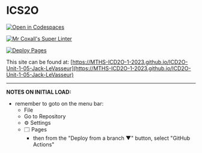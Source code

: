 # ICS2O

[![Open in Codespaces](https://classroom.github.com/assets/launch-codespace-7f7980b617ed060a017424585567c406b6ee15c891e84e1186181d67ecf80aa0.svg)](https://classroom.github.com/open-in-codespaces?assignment_repo_id=13992681)

[![Mr Coxall's Super Linter](https://github.com/MTHS-ICD2O-1-2023/ICD2O-Unit-1-05-Jack-LeVasseur/workflows/Mr%20Coxall's%20Super%20Linter/badge.svg)](https://github.com/MTHS-ICD2O-1-2023/ICD2O-Unit-1-05-Jack-LeVasseur/actions)

[![Deploy Pages](https://github.com/MTHS-ICD2O-1-2023/ICD2O-Unit-1-05-Jack-LeVasseur/workflows/Deploy%20Pages/badge.svg)](https://github.com/MTHS-ICD2O-1-2023/ICD2O-Unit-1-05-Jack-LeVasseur/actions)

This site can be found at: [https://MTHS-ICD2O-1-2023.github.io/ICD2O-Unit-1-05-Jack-LeVasseur](https://MTHS-ICD2O-1-2023.github.io/ICD2O-Unit-1-05-Jack-LeVasseur)

---

**NOTES ON INITIAL LOAD:**
- remember to goto on the menu bar:
  - File
  - Go to Repository
  - ⚙ Settings
  - 🗔 Pages
    - then from the "Deploy from a branch ▼" button, select "GitHub Actions"
